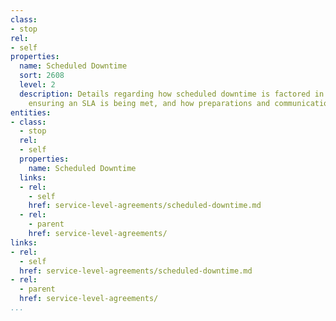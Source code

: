 ```yaml
---
class:
- stop
rel:
- self
properties:
  name: Scheduled Downtime
  sort: 2608
  level: 2
  description: Details regarding how scheduled downtime is factored in as part of
    ensuring an SLA is being met, and how preparations and communication occurs.
entities:
- class:
  - stop
  rel:
  - self
  properties:
    name: Scheduled Downtime
  links:
  - rel:
    - self
    href: service-level-agreements/scheduled-downtime.md
  - rel:
    - parent
    href: service-level-agreements/
links:
- rel:
  - self
  href: service-level-agreements/scheduled-downtime.md
- rel:
  - parent
  href: service-level-agreements/
...
```

